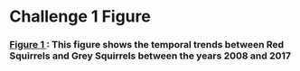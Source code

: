 # Challenge 1 Figure
### <ins> Figure 1 </ins>: This figure shows the temporal trends between Red Squirrels and Grey Squirrels between the years 2008 and 2017
